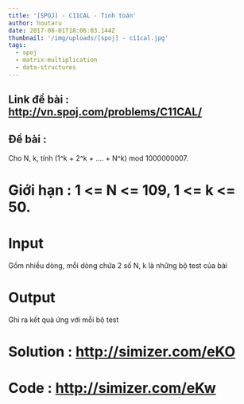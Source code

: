 ```yaml
---
title: '[SPOJ] - C11CAL - Tính toán'
author: houtaru
date: 2017-08-01T18:06:03.144Z
thumbnail: '/img/uploads/[spoj] - c11cal.jpg'
tags:
  - spoj
  - matrix-multiplication
  - data-structures
---
```

## Link đề bài : http://vn.spoj.com/problems/C11CAL/
## Đề bài :
Cho N, k, tính (1^k + 2^k + …. + N^k) mod 1000000007.

# Giới hạn : 1 <= N <= 109, 1 <= k <= 50.

# Input
Gồm nhiều dòng, mỗi dòng chứa 2 số N, k là những bộ test của bài

# Output
Ghi ra kết quả ứng với mỗi bộ test

# Solution : http://simizer.com/eKO

# Code : http://simizer.com/eKw
